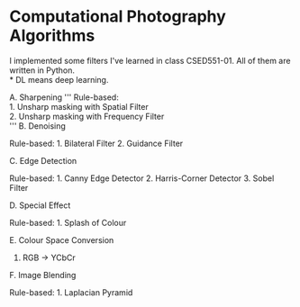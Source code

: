 # Computational Photography Algorithms

I implemented some filters I've learned in class CSED551-01. All of them are written in Python.  
\* DL means deep learning.  

A. Sharpening 
'''
    Rule-based:  
        1. Unsharp masking with Spatial Filter  
        2. Unsharp masking with Frequency Filter  
'''
B. Denoising

  Rule-based:
    1. Bilateral Filter
    2. Guidance Filter
  
C. Edge Detection

  Rule-based:
    1. Canny Edge Detector
    2. Harris-Corner Detector
    3. Sobel Filter
  
D. Special Effect

  Rule-based:
    1. Splash of Colour
  
E. Colour Space Conversion
  1. RGB -> YCbCr


F. Image Blending

  Rule-based:
    1. Laplacian Pyramid

